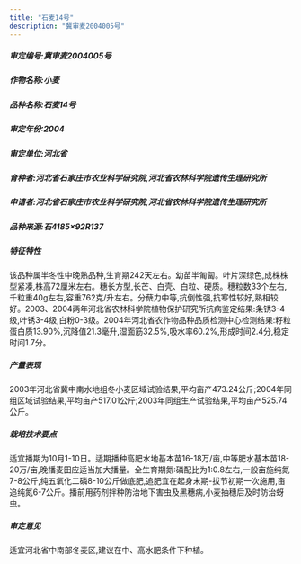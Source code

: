 ```yaml
---
title: "石麦14号"
description: "冀审麦2004005号"
---
```

##### 审定编号:冀审麦2004005号

##### 作物名称:小麦

##### 品种名称:石麦14号

##### 审定年份:2004

##### 审定单位:河北省

##### 育种者:河北省石家庄市农业科学研究院,河北省农林科学院遗传生理研究所

##### 申请者:河北省石家庄市农业科学研究院,河北省农林科学院遗传生理研究所

##### 品种来源:石4185×92R137

##### 特征特性
该品种属半冬性中晚熟品种,生育期242天左右。幼苗半匍匐。叶片深绿色,成株株型紧凑,株高72厘米左右。穗长方型,长芒、白壳、白粒、硬质。穗粒数33个左右,千粒重40g左右,容重762克/升左右。分蘖力中等,抗倒性强,抗寒性较好,熟相较好。2003、2004两年河北省农林科学院植物保护研究所抗病鉴定结果:条锈3-4级,叶锈3-4级,白粉0-3级。2004年河北省农作物品种品质检测中心检测结果:籽粒蛋白质13.90%,沉降值21.3毫升,湿面筋32.5%,吸水率60.2%,形成时间2.4分,稳定时间1.7分。

##### 产量表现
2003年河北省冀中南水地组冬小麦区域试验结果,平均亩产473.24公斤;2004年同组区域试验结果,平均亩产517.01公斤;2003年同组生产试验结果,平均亩产525.74公斤。

##### 栽培技术要点
适宜播期为10月1-10日。适期播种高肥水地基本苗16-18万/亩,中等肥水基本苗18-20万/亩,晚播麦田应适当加大播量。全生育期氮∶磷配比为1∶0.8左右,一般亩施纯氮7-8公斤,纯五氧化二磷8-10公斤做底肥,追肥宜在起身末期-拔节初期一次施用,亩追纯氮6-7公斤。播前用药剂拌种防治地下害虫及黑穗病,小麦抽穗后及时防治蚜虫。

##### 审定意见
适宜河北省中南部冬麦区,建议在中、高水肥条件下种植。
